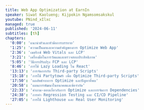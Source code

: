 ```yaml
---
title: Web App Optimization at EarnIn
speaker: Siwat Kaolueng; Kijpokin Ngamsomsakskul
youtube: PNind_xIlxc
managed: true
published: '2024-06-11'
subtitles: [th]
chapters:
  '0:00': 'แนะนำตัวและหัวข้อการบรรยาย'
  '1:25': 'ความเป็นมาและความสำคัญของการ Optimize Web App'
  '2:36': 'เมตริกซ์ Web Vitals และ LCP'
  '3:21': 'เครื่องมือในการวัดผลและตรวจสอบประสิทธิภาพ'
  '5:05': 'วิธีการปรับปรุง FCP และ LCP'
  '8:46': 'การใช้ Lazy Loading ใน React'
  '13:13': 'การจัดการกับ Third-party Scripts'
  '15:18': 'การใช้ Partytown เพื่อ Optimize Third-party Scripts'
  '17:50': 'ผลลัพธ์จากการ Optimize และปัญหาที่พบ'
  '20:58': 'แผนการพัฒนาในอนาคตและข้อจำกัด'
  '22:33': 'คำถาม-ตอบเกี่ยวกับการ Optimize และการจัดการ Dependencies'
  '24:38': 'การทำ Regression Testing และ CI/CD Pipeline'
  '27:05': 'การใช้ Lighthouse และ Real User Monitoring'
---
```

